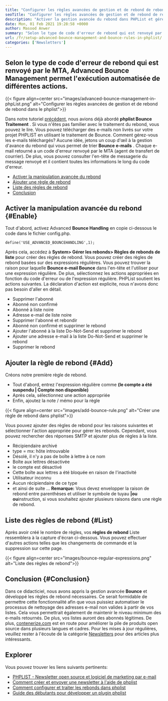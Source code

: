 ```yaml
---
title: "Configurer les règles avancées de gestion et de rebond de rebond dans le phplist" 
seoTitle: "Configurer les règles avancées de gestion et de rebond de rebond dans le phplist" 
description: "Activer la gestion avancée du rebond dans PHPList et gérer les e-mails de rebond. Créez des règles de rebond et automatiser le processus pour prendre diverses mesures sur les messages retournés." 
date: Mon, 01 Feb 2021 19:28:58 +0000
author: Masood Anwer
summary: "Selon le type de code d'erreur de rebond qui est renvoyé par le MTA, Advanced Bounce Management permet l'exécution automatisée de différentes actions." 
url: /fr/setup-advanced-bounce-management-and-bounce-rules-in-phplist/
categories: ['Newsletters']
---
```


## Selon le type de code d'erreur de rebond qui est renvoyé par le MTA, Advanced Bounce Management permet l'exécution automatisée de différentes actions.

{{< figure align=center src="images/advanced-bounce-management-in-phpList.png" alt="Configurer les règles avancées de gestion et de rebond de rebond dans le phplist">}}

Dans notre tutoriel [précédent][1], nous avions déjà abordé  **phplist Bounce Traitement** . Si vous n'êtes pas familier avec le traitement du rebond, vous pouvez le lire. Vous pouvez télécharger des e-mails non livrés sur votre projet PHPLIST en utilisant le traitement de Bounce. Comment gérez-vous les e-mails téléchargés? Aucune idée, jetons un coup d'œil à la gestion d'avance du rebond qui vous permet de trier **Bounce e-mails**  . Chaque e-mail retourné a un code d'erreur renvoyé par le MTA (agent de transfert de courrier). De plus, vous pouvez consulter l'en-tête de messagerie du message renvoyé et il contient toutes les informations le long du code d'erreur.
  * [Activer la manipulation avancée du rebond][2]
  * [Ajouter une règle de rebond][3]
  * [Liste des règles de rebond][4]
  * [Conclusion][5]

## Activer la manipulation avancée du rebond {#Enable}

Tout d'abord, activez Advanced  **Bounce Handling**  en copie ci-dessous le code dans le fichier config.php.
```
define('USE_ADVANCED_BOUNCEHANDLING',1);
```
Après cela, accédez à  **System> Gérer les rebonds> Règles de rebonds de liste**  pour créer des règles de rebond.
Vous pouvez créer des règles de rebond basées sur des expressions régulières. Vous pouvez trouver la raison pour laquelle  **Bounce e-mail Bounce**  dans l'en-tête et l'utiliser pour une expression régulière. De plus, sélectionnez les actions appropriées en fonction du code d'erreur ou de l'expression régulière. PHPList soutient les actions suivantes. La déclaration d'action est explicite, nous n'avons donc pas besoin d'aller en détail.
  * Supprimer l'abonné
  * Abonné non confirmé
  * Abonné à liste noire
  * Adresse e-mail de liste noire
  * Supprimer l'abonné et rebondir
  * Abonné non confirmé et supprimer le rebond
  * Ajouter l'abonné à la liste Do-Not-Send et supprimer le rebond
  * Ajouter une adresse e-mail à la liste Do-Not-Send et supprimer le rebond
  * Supprimer le rebond

## Ajouter la règle de rebond {#Add}

Créons notre première règle de rebond.
  * Tout d'abord, entrez l'expression régulière comme  **(le compte a été suspendu | Compte non disponible)**  
  * Après cela, sélectionnez une action appropriée
  * Enfin, ajoutez la note / mémo pour la règle

{{< figure align=center src="images/add-bounce-rule.png" alt="Créer une règle de rebond dans phplist">}}

Vous pouvez ajouter des règles de rebond pour les raisons suivantes et sélectionner l'action appropriée pour gérer les rebonds. Cependant, vous pouvez rechercher des réponses SMTP et ajouter plus de règles à la liste.
  * Récipiendaire archivé
  * type = mx: hôte introuvable
  * Désolé, il n'y a pas de boîte à lettre à ce nom
  * Boîte aux lettres désactivée
  * le compte est désactivé
  * Cette boîte aux lettres a été bloquée en raison de l'inactivité
  * Utilisateur inconnu
  * Aucun récipiendaire de ce type
  * et ainsi de suite …
 **Remarque:**  Vous devez envelopper la raison de rebond entre parenthèses et utiliser le symbole de tuyau **|**ou**  ou**instruction, si vous souhaitez ajouter plusieurs raisons dans une règle de rebond.

## Liste des règles de rebond {#List}

Après avoir créé le nombre de règles, vos  **règles de rebond**  Liste ressemblera à la capture d'écran ci-dessous. Vous pouvez effectuer d'autres actions telles que les changements de commande et la suppression sur cette page.

{{< figure align=center src="images/bounce-regular-expressions.png" alt="Liste des règles de rebond">}}


## Conclusion {#Conclusion}

Dans ce didacticiel, nous avons appris la gestion avancée  **Bounce**  et développé les règles de rebond nécessaires. Ce serait formidable de permettre cette fonctionnalité afin que vous puissiez automatiser le processus de nettoyage des adresses e-mail non valides à partir de vos listes. Cela vous permettrait également de maintenir le niveau minimum des e-mails retournés. De plus, vos listes auront des abonnés légitimes.
De plus, [contenerize.com][6] est en route pour améliorer la pile de produits open source dans plusieurs langues et cadres. Pour les mises à jour régulières, veuillez rester à l'écoute de la catégorie [Newsletters][7] pour des articles plus intéressants.

## Explorer
Vous pouvez trouver les liens suivants pertinents:
  * [PHPLIST - Newsletter open source et logiciel de marketing par e-mail][8]
  * [Comment créer et envoyer une newsletter à l'aide de phplist][9]
  * [Comment configurer et traiter les rebonds dans phplist][1]
  * [Guide des débutants pour développer un plugin phplist][10]



 [1]: https://blog.containerize.com/newsletter/how-to-setup-and-process-bounces-in-phplist/
 [2]: #Enable
 [3]: #Add
 [4]: #List
 [5]: #Conclusion
 [6]: https://containerize.com
 [7]: https://blog.containerize.com/category/newsletter/
 [8]: https://products.containerize.com/newsletter/phplist
 [9]: https://blog.containerize.com/newsletter/how-to-create-and-send-newsletter-using-phplist/
 [10]: https://blog.containerize.com/newsletter/beginners-guide-to-develop-phplist-plugin/
